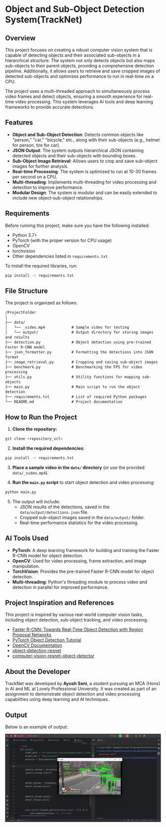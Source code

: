 
# Object and Sub-Object Detection System(TrackNet)

## Overview

This project focuses on creating a robust computer vision system that is capable of detecting objects and their associated sub-objects in a hierarchical structure. The system not only detects objects but also maps sub-objects to their parent objects, providing a comprehensive detection pipeline. Additionally, it allows users to retrieve and save cropped images of detected sub-objects and optimizes performance to run in real-time on a CPU.

The project uses a multi-threaded approach to simultaneously process video frames and detect objects, ensuring a smooth experience for real-time video processing. This system leverages AI tools and deep learning frameworks to provide accurate detections.

## Features

- **Object and Sub-Object Detection**: Detects common objects like "person," "car," "bicycle," etc., along with their sub-objects (e.g., helmet for person, tire for car).
- **JSON Output**: The system outputs hierarchical JSON containing detected objects and their sub-objects with bounding boxes.
- **Sub-Object Image Retrieval**: Allows users to crop and save sub-object images for further analysis.
- **Real-time Processing**: The system is optimized to run at 10-30 frames per second on a CPU.
- **Multi-threading**: Implements multi-threading for video processing and detection to improve performance.
- **Modular Design**: The system is modular and can be easily extended to include new object-sub-object relationships.

## Requirements

Before running this project, make sure you have the following installed:

- Python 3.7+
- PyTorch (with the proper version for CPU usage)
- OpenCV
- torchvision
- Other dependencies listed in `requirements.txt`

To install the required libraries, run:

```bash
pip install -r requirements.txt
```

## File Structure

The project is organized as follows:

```
/ProjectFolder
│
├── data/
│   └── _video.mp4            # Sample video for testing
│   └── output/               # Output directory for storing images and results
├── detection.py              # Object detection using pre-trained Faster R-CNN model
├── json_formatter.py         # Formatting the detections into JSON format
├── image_retrieval.py        # Cropping and saving sub-object images
├── benchmark.py              # Benchmarking the FPS for video processing
├── utils.py                  # Utility functions for mapping sub-objects
├── main.py                   # Main script to run the object detection
├── requirements.txt          # List of required Python packages
└── README.md                 # Project documentation
```

## How to Run the Project

1. **Clone the repository:**

```bash
git clone <repository_url>
```

2. **Install the required dependencies:**

```bash
pip install -r requirements.txt
```

3. **Place a sample video in the `data/` directory** (or use the provided `data/_video.mp4`).

4. **Run the `main.py` script** to start object detection and video processing:

```bash
python main.py
```

5. The output will include:
   - JSON results of the detections, saved in the `data/output/detections.json` file.
   - Cropped sub-object images saved in the `data/output/` folder.
   - Real-time performance statistics for the video processing.

## AI Tools Used

- **PyTorch**: A deep learning framework for building and training the Faster R-CNN model for object detection.
- **OpenCV**: Used for video processing, frame extraction, and image manipulation.
- **TorchVision**: Provides the pre-trained Faster R-CNN model for object detection.
- **Multi-threading**: Python's threading module to process video and detection in parallel for improved performance.

## Project Inspiration and References

This project is inspired by various real-world computer vision tasks, including object detection, sub-object tracking, and video processing.

- [Faster R-CNN: Towards Real-Time Object Detection with Region Proposal Networks](https://arxiv.org/abs/1506.01497)
- [PyTorch Object Detection Tutorial](https://pytorch.org/tutorials/intermediate/torchvision_tutorial.html)
- [OpenCV Documentation](https://docs.opencv.org/)
- [object-detection-resnet](https://github.com/srbhr/Object-Detection.git)
- [computer-vision-resnet-object-detector](https://github.com/Russolves/Computer-Vision-ResNet-Object-Detector.git)

## About the Developer

TrackNet was developed by **Ayush Soni**, a student pursuing an MCA (Hons) in AI and ML at Lovely Professional University. It was created as part of an assignment to demonstrate object detection and video processing capabilities using deep learning and AI techniques.

## Output

Below is an example of output:

![Output Image](image.png)
